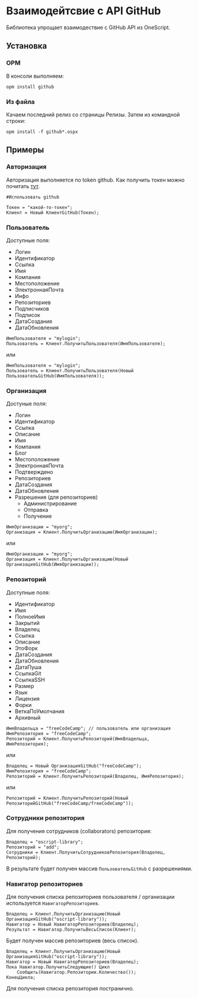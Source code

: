# Взаимодейтсвие с API GitHub

Библиотека упрощает взаимодествие с GitHub API из OneScript.

## Установка

### OPM

В консоли выполняем:
```
opm install github
```
### Из файла

Качаем последний релиз со страницы Релизы. Затем из командной строки:
```
opm install -f github*.ospx
```

## Примеры

### Авторизация

Авторизация выполняется по token github. Как получить токен можно почитать [тут](https://github.com/settings/tokens).

```bsl
#Использовать github

Токен = "какой-то-токен";
Клиент = Новый КлиентGitHub(Токен);
```

### Пользователь

Доступные поля:
* Логин
* Идентификатор
* Ссылка
* Имя
* Компания
* Местоположение
* ЭлектроннаяПочта
* Инфо
* Репозиториев
* Подписчиков
* Подписок
* ДатаСоздания
* ДатаОбновления


```bsl
ИмяПользователя = "mylogin";
Пользователь = Клиент.ПолучитьПользователя(ИмяПользователя);
```
или
```bsl
ИмяПользователя = "mylogin";
Пользователь = Клиент.ПолучитьПользователя(Новый ПользовательGitHub(ИмяПользователя));
```

### Организация

Достуные поля:
* Логин
* Идентификатор
* Ссылка
* Описание
* Имя
* Компания
* Блог
* Местоположение
* ЭлектроннаяПочта
* Подтверждено
* Репозиториев
* ДатаСоздания
* ДатаОбновления
* Разрешения (для репозиториев)
    - Администрирование
    - Отправка
    - Получение

```bsl
ИмяОрганизации = "myorg";
Организация = Клиент.ПолучитьОрганизацию(ИмяОрганизации);
```
или
```bsl
ИмяОрганизации = "myorg";
Организация = Клиент.ПолучитьОрганизацию(Новый ОрганизацияGitHub(ИмяОрганизации));
```

### Репозиторий

Доступные поля:
* Идентификатор
* Имя
* ПолноеИмя
* Закрытий
* Владелец
* Ссылка
* Описание
* ЭтоФорк
* ДатаСоздания
* ДатаОбновления
* ДатаПуша
* СсылкаGit
* СсылкаSSH
* Размер
* Язык
* Лицензия
* Форки
* ВеткаПоУмолчания
* Архивный

```bsl
ИмяВладельца = "freeCodeCamp"; // пользователь или организация
ИмяРепозитория = "freeCodeCamp";
Репозиторий = Клиент.ПолучитьРепозиторий(ИмяВладельца, ИмяРепозитория);
```
или
```bsl
Владелец = Новый ОрганизацияGitHub("freeCodeCamp");
ИмяРепозитория = "freeCodeCamp";
Репозиторий = Клиент.ПолучитьРепозиторий(Владелец, ИмяРепозитория);
```
или
```bsl
Репозиторий = Клиент.ПолучитьРепозиторий(Новый РепозиторийGitHub("freeCodeCamp/freeCodeCamp"));
```

### Сотрудники репозитория

Для получения сотрудников (collaborators) репозитория:

```bsl
Владелец = "oscript-library";
Репозиторий = "add";
Сотрудники = Клиент.ПолучитьСотрудниковРепозитория(Владелец, Репозиторий);
```

В результате будет получен массив `ПользовательGitHub` с разрешениями.

### Навигатор репозиториев

Для получения списка репозиториев пользователя / организации используется `НавигаторРепозиториев`.

```bsl
Владелец = Клиент.ПолучитьОрганизацию(Новый ОрганизацияGitHub("oscript-library"));
Навигатор = Новый НавигаторРепозиториев(Владелец);
Результат = Навигатор.ПолучитьВесьСписок(Клиент);
```
Будет получен массив репозиториев (весь список).

```bsl
Владелец = Клиент.ПолучитьОрганизацию(Новый ОрганизацияGitHub("oscript-library"));
Навигатор = Новый НавигаторРепозиториев(Владелец);
Пока Навигатор.ПолучитьСледующие() Цикл
    Сообщить(Навигатор.Репозитории.Количество());
КонецЦикла;
```

Для получения списка репозитория постранично.





